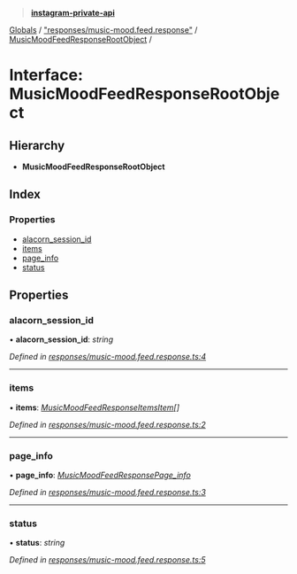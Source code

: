 > **[instagram-private-api](../README.md)**

[Globals](../README.md) / ["responses/music-mood.feed.response"](../modules/_responses_music_mood_feed_response_.md) / [MusicMoodFeedResponseRootObject](_responses_music_mood_feed_response_.musicmoodfeedresponserootobject.md) /

# Interface: MusicMoodFeedResponseRootObject

## Hierarchy

* **MusicMoodFeedResponseRootObject**

## Index

### Properties

* [alacorn_session_id](_responses_music_mood_feed_response_.musicmoodfeedresponserootobject.md#alacorn_session_id)
* [items](_responses_music_mood_feed_response_.musicmoodfeedresponserootobject.md#items)
* [page_info](_responses_music_mood_feed_response_.musicmoodfeedresponserootobject.md#page_info)
* [status](_responses_music_mood_feed_response_.musicmoodfeedresponserootobject.md#status)

## Properties

###  alacorn_session_id

• **alacorn_session_id**: *string*

*Defined in [responses/music-mood.feed.response.ts:4](https://github.com/dilame/instagram-private-api/blob/e9c516c/src/responses/music-mood.feed.response.ts#L4)*

___

###  items

• **items**: *[MusicMoodFeedResponseItemsItem](_responses_music_mood_feed_response_.musicmoodfeedresponseitemsitem.md)[]*

*Defined in [responses/music-mood.feed.response.ts:2](https://github.com/dilame/instagram-private-api/blob/e9c516c/src/responses/music-mood.feed.response.ts#L2)*

___

###  page_info

• **page_info**: *[MusicMoodFeedResponsePage_info](_responses_music_mood_feed_response_.musicmoodfeedresponsepage_info.md)*

*Defined in [responses/music-mood.feed.response.ts:3](https://github.com/dilame/instagram-private-api/blob/e9c516c/src/responses/music-mood.feed.response.ts#L3)*

___

###  status

• **status**: *string*

*Defined in [responses/music-mood.feed.response.ts:5](https://github.com/dilame/instagram-private-api/blob/e9c516c/src/responses/music-mood.feed.response.ts#L5)*